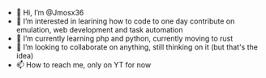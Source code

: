 - 👋 Hi, I’m @Jmosx36
- 👀 I’m interested in learining how to code to one day contribute on emulation, web development and task automation
- 🌱 I’m currently learning php and python, currently moving to rust
- 💞️ I’m looking to collaborate on anything, still thinking on it (but that's the idea)
- 📫 How to reach me, only on YT for now

<!---
Jmosx36/Jmosx36 is a ✨ special ✨ repository because its `README.md` (this file) appears on your GitHub profile.
You can click the Preview link to take a look at your changes.
--->
